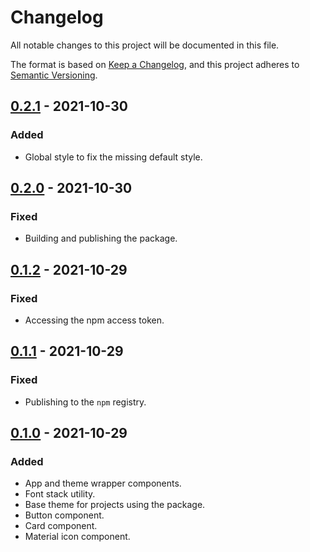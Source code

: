 # Changelog

All notable changes to this project will be documented in this file.

The format is based on [Keep a Changelog](https://keepachangelog.com), and this project adheres to [Semantic Versioning](https://semver.org).

## [0.2.1] - 2021-10-30

### Added

- Global style to fix the missing default style.

## [0.2.0] - 2021-10-30

### Fixed

- Building and publishing the package.

## [0.1.2] - 2021-10-29

### Fixed

- Accessing the npm access token.

## [0.1.1] - 2021-10-29

### Fixed

- Publishing to the `npm` registry.

## [0.1.0] - 2021-10-29

### Added

- App and theme wrapper components.
- Font stack utility.
- Base theme for projects using the package.
- Button component.
- Card component.
- Material icon component.

[unreleased]: https://github.com/visiosto/platform-gatsby/compare/v0.2.1...HEAD
[0.2.1]: https://github.com/visiosto/platform-gatsby/compare/v0.2.0...v0.2.1
[0.2.0]: https://github.com/visiosto/platform-gatsby/compare/v0.1.2...v0.2.0
[0.1.2]: https://github.com/visiosto/platform-gatsby/compare/v0.1.1...v0.1.2
[0.1.1]: https://github.com/visiosto/platform-gatsby/compare/v0.1.0...v0.1.1
[0.1.0]: https://github.com/visiosto/platform-gatsby/releases/tag/v0.1.0
